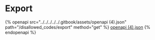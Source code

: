 # Export

{% openapi src="../../../../../.gitbook/assets/openapi (4).json" path="/disallowed_codes/export" method="get" %}
[openapi (4).json](<../../../../../.gitbook/assets/openapi (4).json>)
{% endopenapi %}
